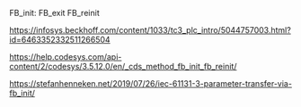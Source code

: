 FB_init:
FB_exit
FB_reinit

https://infosys.beckhoff.com/content/1033/tc3_plc_intro/5044757003.html?id=6463352332511266504

https://help.codesys.com/api-content/2/codesys/3.5.12.0/en/_cds_method_fb_init_fb_reinit/

https://stefanhenneken.net/2019/07/26/iec-61131-3-parameter-transfer-via-fb_init/